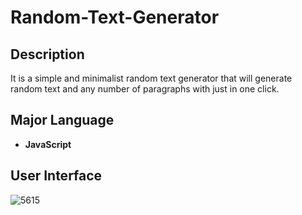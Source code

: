 # Random-Text-Generator


## Description

It is a simple and minimalist random text generator that will generate random text and any number of paragraphs with just in one click. 

## Major Language
- **JavaScript**

## User Interface 

![5615](https://user-images.githubusercontent.com/86045021/180800086-bda43c45-be8e-44ef-98e2-bf91f7a70541.JPG)
